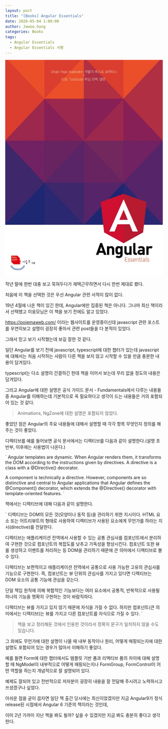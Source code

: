 ```yaml
---
layout: post
title: "[Books] Angular Essentials"
date: 2020-05-04 1:00:00
author: Jewoo.Song
categories: Books
tags:
  - Angular Essentials
  - Angular Essentials 서평
---
```


![Alt angular essential](/assets/img/books/angularessential.png)

작년 말에 한번 대충 보고 묵혀두다가 재택근무하면서 다시 한번 제대로 봤다.

처음에 이 책을 선택한 것은 우선 Angular 관련 서적이 많이 없다.

19년 4월에 나온 책이 있긴 한데, Angular에만 집중된 책은 아니다. 그나마 최신 책이라서 선택했고 이웅모님은 이 책을 보기 전에도 알고 있었다.

https://poiemaweb.com/ 이라는 웹사이트를 운영중이신데 javascript 관련 포스트를 우연히보고 설명이 굉장히 좋아서 관련 post들을 다 본적이 있었다.

그래서 믿고 보기 시작했는데 보길 잘한 것 같다.

일단 Angular를 보기 전에 javascript, typescript에 대한 챕터가 있는데 javascript에 대해서는 처음 시작하는 사람이 다른 책을 보지 않고 시작할 수 있을 만큼 충분한 내용이 담겨있다.

typescript는 다소 설명이 간결하긴 한데 책을 이어서 보는데 무리 없을 정도의 내용은 담겨있다.

그리고 Angular에 대한 설명은 공식 가이드 문서 - Fundamentals에서 다루는 내용들 중 Angular를 이해하는데 기본적으로 꼭 필요하다고 생각이 드는 내용들은 거의 포함되어 있는 것 같다.

> Animations, NgZone에 대한 설명은 포함되지 않았다.

좋았던 점은 Angular의 주요 내용들에 대해서 설명할 때 각각 항목 무엇인지 정의를 해주는 것이 좋았다.

디렉티브를 예를 들어보면 공식 문서에서는 디렉티브를 다음과 같이 설명한다.(설명 초반부, 이후에는 사용법이 나온다.)

`
Angular templates are dynamic. When Angular renders them, it transforms the DOM according to the instructions given by directives. A directive is a class with a @Directive() decorator.

A component is technically a directive. However, components are so distinctive and central to Angular applications that Angular defines the @Component() decorator, which extends the @Directive() decorator with template-oriented features.
`

책에서는 디렉티브에 대해 다음과 같이 설명한다.

`
디렉티브는 DOM의 모든 것(모양이나 동작 등)을 관리하기 위한 지시이다. HTML 요소 또는 어트리뷰트의 형태로 사용하여 디렉티브가 사용된 요소에게 무언가를 하라는 지시(directive)를 전달한다.

디렉티브는 애플리케이션 전역에서 사용할 수 있는 공통 관심사를 컴포넌트에서 분리하여 구현한 것으로 컴포넌트의 복잡도를 낮추고 가독성을 향상시킨다. 컴포넌트 또한 뷰를 생성하고 이벤트를 처리하는 등 DOM을 관리하기 때문에 큰 의미에서 디렉티브로 볼 수 있다.

디렉티브는 보편적이고 애플리케이션 전역에서 공통으로 사용 가능한 고유의 관심사를 기능으로 구현한다.
즉, 컴포넌트는 뷰 단위의 관심사를 가지고 있다면 디렉티브는 DOM 요소의 공통 기능에 관심을 갖는다.

단일 책임 원칙에 의해 복합적인 기능보다는 여러 요소에서 공통적, 반복적으로 사용될 하나의 기능을 명확히 구현하는 것이 바람직하다.

디렉티브는 뷰를 가지고 있지 않기 때문에 자식을 가질 수 없다.
하지만 컴포넌트(큰 의미에서는 디렉티브)는 뷰를 가지고 다른 컴포넌트를 자식으로 가질 수 있다.
`

> 책을 보고 정리해둔 것에서 인용한 것이라서 정확히 문구가 일치하지 않을 수도 있습니다.

그 외에도 무언가에 대한 설명이 나올 때 내부 동작이나 원리, 어떻게 매핑되는지에 대한 설명도 포함되어 있는 경우가 많아서 이해하기 좋았다.

예를 들면 Form에 대한 챕터에서도 템플릿 기반 폼과 리액티브 폼의 차이에 대해 설명할 때 NgModel이 내부적으로 어떻게 매핑되는지나 FormGroup, FormControl이 어떤 역할을 하는지 개념적으로 잘 설명되어 있다.

예제도 잘되어 있고 전반적으로 저자분이 굉장히 내용을 잘 전달해 주시려고 노력하시고 쓰셨겠구나 싶었다.

아쉬운 점을 굳이 꼽자면 일단 책 출간 당시에는 최신이었겠지만 지금 Angular9가 정식 release된 시점에서 Angular 6 기준의 책이라는 것인데,

이미 2년 가까이 지난 책을 봐도 될까? 싶을 수 있겠지만 지금 봐도 충분히 좋다고 생각한다.
